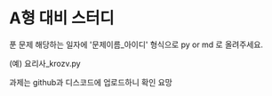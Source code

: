 # A형 대비 스터디

푼 문제 해당하는 일자에 '문제이름_아이디' 형식으로 py or md 로 올려주세요.

(예) 요리사_krozv.py

과제는 github과 디스코드에 업로드하니 확인 요망
